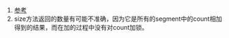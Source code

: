 1. [参考](https://blog.csdn.net/justloveyou_/article/details/72783008)   
1. size方法返回的数量有可能不准确，因为它是所有的segment中的count相加得到的结果，而在加的过程中没有对count加锁。   
